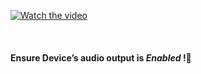 

[![Watch the video](https://assets.materialup.com/uploads/7abcb02a-c312-4d58-8d54-1f6d7238105a/preview.gif)](https://player.vimeo.com/video/429245404)

<br />

<h4>Ensure Device’s audio output is <i>Enabled</i> !🍳 </h4> 
<br />
